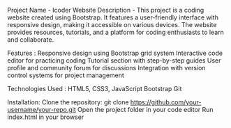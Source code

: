 Project Name - Icoder Website
Description -
This project is a coding website created using Bootstrap.
It features a user-friendly interface with responsive design, making it accessible on various devices.
The website provides resources, tutorials, and a platform for coding enthusiasts to learn and collaborate.

Features : 
Responsive design using Bootstrap grid system
Interactive code editor for practicing coding
Tutorial section with step-by-step guides
User profile and community forum for discussions
Integration with version control systems for project management

Technologies Used :
HTML5, CSS3, JavaScript
Bootstrap
Git

Installation:
Clone the repository: git clone https://github.com/your-username/your-repo.git
Open the project folder in your code editor
Run index.html in your browser
